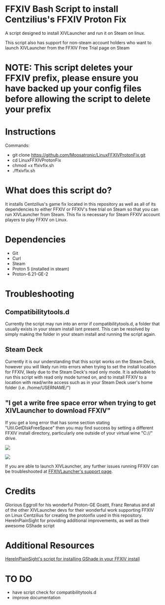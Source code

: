 # FFXIV Bash Script to install Centzilius's FFXIV Proton Fix
A script designed to install XIVLauncher and run it on Steam on linux. 

This script also has support for non-steam account holders who want to launch XIVLauncher from the FFXIV Free Trial page on Steam

# NOTE: This script deletes your FFXIV prefix, please ensure you have backed up your config files before allowing the script to delete your prefix

# Instructions


Commands:

- git clone https://github.com/Moosatronic/LinuxFFXIVProtonFix.git
- cd LinuxFFXIVProtonFix
- chmod +x ffxivfix.sh
- ./ffxivfix.sh



# What does this script do?

It installs Centzilius's game fix located in this repository as well as all of its dependencies to either FFXIV or FFXIV's free trial on Steam so that you can run XIVLauncher from Steam. This fix is necessary for Steam FFXIV account players to play FFXIV on Linux.

# Dependencies

- Git
- Curl
- Steam
- Proton 5 (installed in steam)
- Proton-6.21-GE-2


# Troubleshooting

## Compatibilitytools.d
Currently the script may run into an error if compatibilitytools.d, a folder that usually exists in your steam install isnt present. This can be resolved by simply making the folder in your steam install and running the script again.

## Steam Deck
Currently it is our understanding that this script works on the Steam Deck, however you will likely run into errors when trying to set the install location for FFXIV, likely due to the Steam Deck's read only mode. It is advisable to run this script with read only mode turned on, and to install FFXIV to a location with read/write access such as in your Steam Deck user's home folder (i.e. /home/USERNAME/")


## "I get a write free space error when trying to get XIVLauncher to download FFXIV"

If you get a long error that has some section stating "Util.GetDIskFreeSpace" then you may find success by setting a different FFXIV install directory, particularly one outside of your virtual wine "C://" drive.

![](https://i.imgur.com/cOSre5H.png)

![](https://i.imgur.com/nXvwk7I.png)



If you are able to launch XIVLauncher, any further issues running FFXIV can be troubleshooted at [FFXIVLauncher's support page](https://goatcorp.github.io/faq/xl_troubleshooting.html). 



# Credits

Glorious Eggroll for his wonderful Proton-GE
Goattt, Franz Renatus and all of the other XIVLauncher devs for their wonderful work supporting FFXIV on Linux 
Centzilius for creating the protonfix used in this repository.
HereInPlainSight for providing additional improvements, as well as their awesome GShade script

# Additional Resources
[HereInPlainSight's script for installing GShade in your FFXIV install](https://github.com/HereInPlainSight/gshade_installer)


# TO DO

- have script check for compatibilitytools.d
- improve documentation
